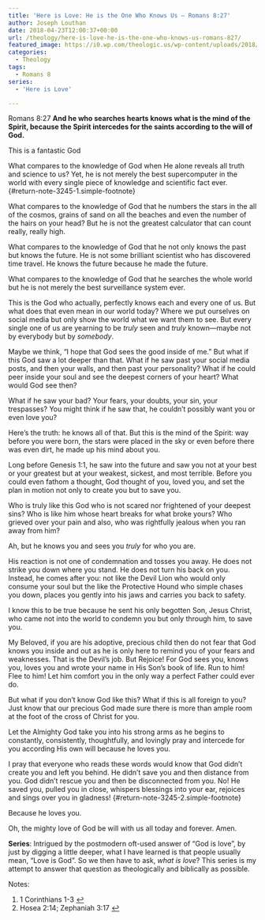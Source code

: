 ```yaml
---
title: 'Here is Love: He is the One Who Knows Us – Romans 8:27'
author: Joseph Louthan
date: 2018-04-23T12:00:37+00:00
url: /theology/here-is-love-he-is-the-one-who-knows-us-romans-827/
featured_image: https://i0.wp.com/theologic.us/wp-content/uploads/2018/04/Intimacy-image.jpg?resize=825%2C510
categories:
  - Theology
tags:
  - Romans 8
series:
  - 'Here is Love'

---
```

Romans 8:27 **And he who searches hearts knows what is the mind of the Spirit, because the Spirit intercedes for the saints according to the will of God.**

This is a fantastic God

What compares to the knowledge of God when He alone reveals all truth and science to us? Yet, he is not merely the best supercomputer in the world with every single piece of knowledge and scientific fact ever. [][1]{#return-note-3245-1.simple-footnote}

What compares to the knowledge of God that he numbers the stars in the all of the cosmos, grains of sand on all the beaches and even the number of the hairs on your head? But he is not the greatest calculator that can count really, really high.

What compares to the knowledge of God that he not only knows the past but knows the future. He is not some brilliant scientist who has discovered time travel. He knows the future because he made the future.

What compares to the knowledge of God that he searches the whole world but he is not merely the best surveillance system ever.

This is the God who actually, perfectly knows each and every one of us. But what does that even mean in our world today? Where we put ourselves on social media but only show the world what we want them to see. But every single one of us are yearning to be _truly_ seen and _truly_ known—maybe not by everybody but by _somebody_.

Maybe we think, “I hope that God sees the good inside of me.” But what if this God saw a lot deeper than that. What if he saw past your social media posts, and then your walls, and then past your personality? What if he could peer inside your soul and see the deepest corners of your heart? What would God see then?

What if he saw your bad? Your fears, your doubts, your sin, your trespasses? You might think if he saw that, he couldn’t possibly want you or even love you?

Here’s the truth: he knows all of that. But this is the mind of the Spirit: way before you were born, the stars were placed in the sky or even before there was even dirt, he made up his mind about you.

Long before Genesis 1:1, he saw into the future and saw you not at your best or your greatest but at your weakest, sickest, and most terrible. Before you could even fathom a thought, God thought of you, loved you, and set the plan in motion not only to create you but to save you.

Who is truly like this God who is not scared nor frightened of your deepest sins? Who is like him whose heart breaks for what broke yours? Who grieved over your pain and also, who was rightfully jealous when you ran away from him?

Ah, but he knows you and sees you _truly_ for who you are.

His reaction is not one of condemnation and tosses you away. He does not strike you down where you stand. He does not turn his back on you. Instead, he comes after you: not like the Devil Lion who would only consume your soul but the like the Protective Hound who simple chases you down, places you gently into his jaws and carries you back to safety.

I know this to be true because he sent his only begotten Son, Jesus Christ, who came not into the world to condemn you but only through him, to save you.

My Beloved, if you are his adoptive, precious child then do not fear that God knows you inside and out as he is only here to remind you of your fears and weaknesses. That is the Devil’s job. But Rejoice! For God sees you, knows you, loves you and wrote your name in His Son’s book of life. Run to him! Flee to him! Let him comfort you in the only way a perfect Father could ever do.

But what if you don’t know God like this? What if this is all foreign to you? Just know that our precious God made sure there is more than ample room at the foot of the cross of Christ for you.

Let the Almighty God take you into his strong arms as he begins to constantly, consistently, thoughtfully, and lovingly pray and intercede for you according His own will because he loves you.

I pray that everyone who reads these words would know that God didn’t create you and left you behind. He didn’t save you and then distance from you. God didn’t rescue you and then be disconnected from you. No! He saved you, pulled you in close, whispers blessings into your ear, rejoices and sings over you in gladness! [][2]{#return-note-3245-2.simple-footnote}

Because he loves you.

Oh, the mighty love of God be will with us all today and forever. Amen.

**Series**: Intrigued by the postmodern oft-used answer of “God is love”, by just by digging a little deeper, what I have learned is that people usually mean, “Love is God”. So we then have to ask, _what is love_? This series is my attempt to answer that question as theologically and biblically as possible.

<div class="simple-footnotes">
  <p class="notes">
    Notes:
  </p>
  
  <ol>
    <li id="note-3245-1">
      1 Corinthians 1-3 <a href="#return-note-3245-1">&#8617;</a>
    </li>
    <li id="note-3245-2">
      Hosea 2:14; Zephaniah 3:17 <a href="#return-note-3245-2">&#8617;</a>
    </li>
  </ol>
</div>

 [1]: #note-3245-1 "1 Corinthians 1-3"
 [2]: #note-3245-2 "Hosea 2:14; Zephaniah 3:17"